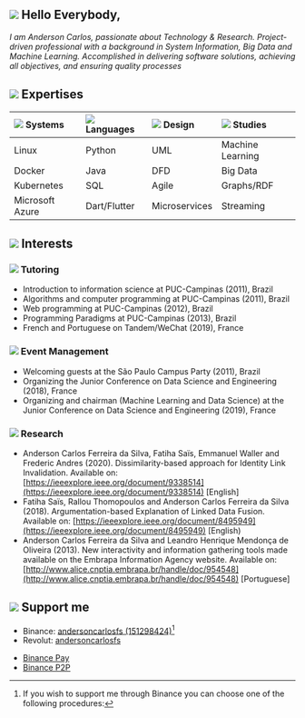 ## ![](https://fonts.gstatic.com/s/i/materialiconsoutlined/face/v14/24px.svg) Hello Everybody,

_I am Anderson Carlos, passionate about Technology & Research. Project-driven professional with a background in System Information, Big Data and Machine Learning. Accomplished in delivering software solutions, achieving all objectives, and ensuring quality processes_ 

## ![](https://fonts.gstatic.com/s/i/materialiconsoutlined/assignment_turned_in/v14/24px.svg) Expertises

| ![](https://fonts.gstatic.com/s/i/materialiconsoutlined/computer/v11/24px.svg) **Systems** | ![](https://fonts.gstatic.com/s/i/materialiconsoutlined/keyboard/v12/24px.svg) **Languages** | ![](https://fonts.gstatic.com/s/i/materialiconsoutlined/design_services/v11/24px.svg) **Design**| ![](https://fonts.gstatic.com/s/i/materialiconsoutlined/book/v13/24px.svg) **Studies** |
|:----------------|:-----------------|:--------------|:-----------------|
| Linux           | Python           | UML           | Machine Learning |
| Docker          | Java             | DFD           | Big Data         |
| Kubernetes      | SQL              | Agile         | Graphs/RDF       |
| Microsoft Azure | Dart/Flutter     | Microservices | Streaming        |

## ![](https://fonts.gstatic.com/s/i/materialiconsoutlined/favorite/v15/24px.svg) Interests

### ![](https://fonts.gstatic.com/s/i/materialiconsoutlined/edit/v11/24px.svg) Tutoring 

- Introduction to information science at PUC-Campinas (2011), Brazil 
- Algorithms and computer programming at PUC-Campinas (2011), Brazil 
- Web programming at PUC-Campinas (2012), Brazil 
- Programming Paradigms at PUC-Campinas (2013), Brazil 
- French and Portuguese on Tandem/WeChat (2019), France

### ![](https://fonts.gstatic.com/s/i/materialiconsoutlined/event/v17/24px.svg) Event Management 

- Welcoming guests at the São Paulo Campus Party (2011), Brazil 
- Organizing the Junior Conference on Data Science and Engineering (2018), France
- Organizing and chairman (Machine Learning and Data Science) at the Junior Conference on Data Science and Engineering (2019), France

### ![](https://fonts.gstatic.com/s/i/materialiconsoutlined/manage_search/v9/24px.svg) Research 

- Anderson Carlos Ferreira da Silva, Fatiha Saïs, Emmanuel Waller and Frederic Andres (2020). Dissimilarity-based approach for Identity Link Invalidation. Available on: [https://ieeexplore.ieee.org/document/9338514](https://ieeexplore.ieee.org/document/9338514) [English] 
- Fatiha Saïs, Rallou Thomopoulos and Anderson Carlos Ferreira da Silva (2018). Argumentation-based Explanation of Linked Data Fusion. Available on: [https://ieeexplore.ieee.org/document/8495949](https://ieeexplore.ieee.org/document/8495949) [English)
- Anderson Carlos Ferreira da Silva and Leandro Henrique Mendonça de Oliveira (2013). New interactivity and information gathering tools made available on the Embrapa Information Agency website. Available on: [http://www.alice.cnptia.embrapa.br/handle/doc/954548](http://www.alice.cnptia.embrapa.br/handle/doc/954548) [Portuguese]

## ![](https://fonts.gstatic.com/s/i/materialiconsoutlined/account_balance_wallet/v11/24px.svg) Support me

- Binance: [andersoncarlosfs (151298424)](https://app.binance.com/cn/qr/dplk69e279fff5e8445ea2060689c0d56291)[^binance]
- Revolut: [andersoncarlosfs](https://revolut.me/andersoncarlosfs)

[^binance]: If you wish to support me through Binance you can choose one of the following procedures:
  - [Binance Pay](https://www.binance.com/en/support/faq/b3fa3ae045b9429084203c3a4ff1362f)
  - [Binance P2P](https://www.binance.com/en/blog/421499824684902082/How-to-Send-Crypto-to-Family-and-Friends-Worldwide-Using-Binance-P2P)
